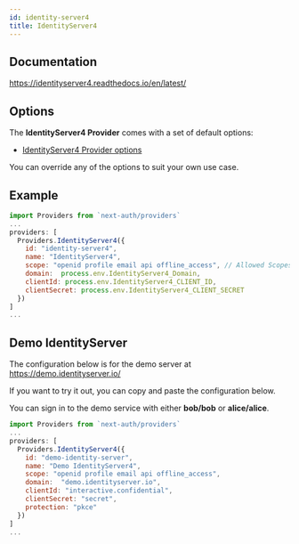 ```yaml
---
id: identity-server4
title: IdentityServer4
---
```


## Documentation

https://identityserver4.readthedocs.io/en/latest/

## Options

The **IdentityServer4 Provider** comes with a set of default options:

- [IdentityServer4 Provider options](https://github.com/nextauthjs/next-auth/blob/main/src/providers/identity-server4.js)

You can override any of the options to suit your own use case.

## Example

```js
import Providers from `next-auth/providers`
...
providers: [
  Providers.IdentityServer4({
    id: "identity-server4",
    name: "IdentityServer4",
    scope: "openid profile email api offline_access", // Allowed Scopes
    domain:  process.env.IdentityServer4_Domain,
    clientId: process.env.IdentityServer4_CLIENT_ID,
    clientSecret: process.env.IdentityServer4_CLIENT_SECRET
  })
]
...
```

## Demo IdentityServer

The configuration below is for the demo server at https://demo.identityserver.io/

If you want to try it out, you can copy and paste the configuration below.

You can sign in to the demo service with either <b>bob/bob</b> or <b>alice/alice</b>.

```js
import Providers from `next-auth/providers`
...
providers: [
  Providers.IdentityServer4({
    id: "demo-identity-server",
    name: "Demo IdentityServer4",
    scope: "openid profile email api offline_access",
    domain:  "demo.identityserver.io",
    clientId: "interactive.confidential",
    clientSecret: "secret",
    protection: "pkce"
  })
]
...
```
